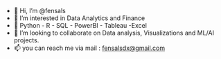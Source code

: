 - 👋 Hi, I’m @fensals
- 👀 I’m interested in Data Analytics and Finance
- 🌱 Python - R - SQL - PowerBI - Tableau -Excel
- 💞️ I’m looking to collaborate on Data analysis, Visualizations and ML/AI projects.
- 📫 you can reach me via mail : fensalsdx@gmail.com


